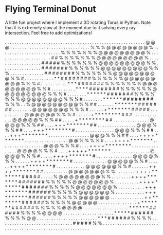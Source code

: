 # Flying Terminal Donut
A little fun project where I implement a 3D rotating Torus in Python. Note that it is extremely slow at the moment due to it solving every ray intersection. Feel free to add optimizations!

. . . . . . . . . . . . . . . . . . . . . . . . . . . . . . . . . . . . . . . .
. . . . . . . . . . . . . . . . . . @ @ @ . . . . . . . . . . . . . . . . . . .
. . . . . . . . . . . . . . % % % @ @ @ @ @ @ @ @ % . . . . . . . . . . . . . .
. . . . . . . . . . . % % % % % % % @ @ @ @ @ @ @ @ @ % . . . . . . . . . . . .
. . . . . . . . . . # # % % % % % % % @ @ @ @ @ @ @ @ @ % . . . . . . . . . . .
. . . . . . . . # # # # # % % % % % % % @ @ @ @ @ @ @ @ @ % % . . . . . . . . .
. . . . . . . # # # # # # # % % % % % % @ @ @ @ @ @ @ @ @ % % % . . . . . . . .
. . . . . . # # # # # # # # % % % % % % % @ @ @ @ @ @ @ @ @ % % # . . . . . . .
. . . . . * * # # # # # # # # % % % % % % @ @ @ @ @ @ @ @ @ % % % # . . . . . .
. . . . . * * * # # # # # # # % % % % % % % @ @ @ @ @ @ @ @ @ % % # . . . . . .
. . . . * * * * # # # # # # # # % % % % % % @ @ @ @ @ @ @ @ @ % % % # . . . . .
. . . * * * * * * # # # # # # # % % % % % % % @ @ @ @ @ @ @ @ % % % # . . . . .
. . . * * * * * * # # # # # # # # % % % . . % @ @ @ @ @ @ @ @ @ % % # # . . . .
. . . * * * * * * * # # # # # # # . . . . . . . . @ @ @ @ @ @ @ % % % # . . . .
. . + * * * * * * * # # # # # . . . . . . . . . . . @ @ @ @ @ @ % % % # . . . .
. . + * * * * * * * * # # # . . . . . . . . . . . . . @ @ @ @ @ % % % # # . . .
. . + * * * * * * * * # # . . . . . . . . . . . . . . . @ @ @ @ % % % # # . . .
. + + + * * * * * * * # # . . . . . . . . . . . . . . . . @ @ @ % % % # # . . .
. + + + * * * * * * * * # . . . . . . . . . . . . . . . . @ @ @ % % % # # . . .
. + + + * * * * * * * * . . . . . . . . . . . . . . . . . @ @ @ % % % # # . . .
. + + + + * * * * * * * . . . . . . . . . . . . . . . . . . @ @ % % % % # . . .
. + + + + * * * * * * * . . . . . . . . . . . . . . . . . . @ @ @ % % % # . . .
. + + + + * * * * * * * * . . . . . . . . . . . . . . . . @ @ @ @ % % % # . . .
. + + + + + * * * * * * * . . . . . . . . . . . . . . . . @ @ @ @ % % % # . . .
. . + + + + * * * * * * * # . . . . . . . . . . . . . . . @ @ @ @ % % % . . . .
. . + + + + * * * * * * * # . . . . . . . . . . . . . . @ @ @ @ @ % % # . . . .
. . + + + + * * * * * * * * # . . . . . . . . . . . . @ @ @ @ @ @ % % # . . . .
. . . + + + + * * * * * * * # # . . . . . . . . . . @ @ @ @ @ @ @ % % . . . . .
. . . + + + + * * * * * * * # # # # # . . . . . % @ @ @ @ @ @ @ @ % % . . . . .
. . . + + + + * * * * * * * # # # # # # # % % % % % @ @ @ @ @ @ @ % . . . . . .
. . . . + + + + * * * * * * # # # # # # # % % % % % @ @ @ @ @ @ @ % . . . . . .
. . . . . + + + * * * * * * * # # # # # # % % % % % @ @ @ @ @ @ % . . . . . . .
. . . . . + + + * * * * * * * # # # # # # % % % % % @ @ @ @ @ @ . . . . . . . .
. . . . . . + + * * * * * * * # # # # # # % % % % % @ @ @ @ @ . . . . . . . . .
. . . . . . . + * * * * * * * # # # # # # % % % % % @ @ @ @ . . . . . . . . . .
. . . . . . . . . * * * * * * # # # # # # % % % % @ @ @ @ . . . . . . . . . . .
. . . . . . . . . . * * * * * # # # # # # % % % % @ @ . . . . . . . . . . . . .
. . . . . . . . . . . . * * * # # # # # # % % % % . . . . . . . . . . . . . . .
. . . . . . . . . . . . . . . # # # # # % % . . . . . . . . . . . . . . . . . .
. . . . . . . . . . . . . . . . . . . . . . . . . . . . . . . . . . . . . . . .